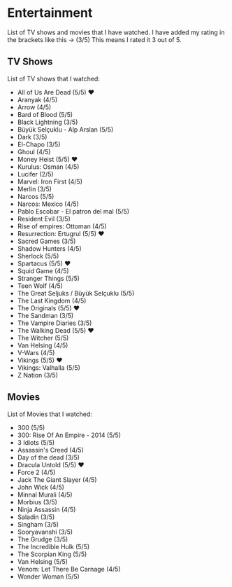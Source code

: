 # Entertainment

List of TV shows and movies that I have watched. I have added my rating in the brackets like this -> (3/5) This means I rated it 3 out of 5.

## TV Shows

List of TV shows that I watched:

- All of Us Are Dead (5/5) ♥
- Aranyak (4/5)
- Arrow (4/5)
- Bard of Blood (5/5)
- Black Lightning (3/5)
- Büyük Selçuklu - Alp Arslan (5/5)
- Dark (3/5)
- El-Chapo (3/5)
- Ghoul (4/5)
- Money Heist (5/5) ♥
- Kurulus: Osman (4/5)
- Lucifer (2/5)
- Marvel: Iron First (4/5)
- Merlin (3/5)
- Narcos (5/5)
- Narcos: Mexico (4/5)
- Pablo Escobar - El patron del mal (5/5)
- Resident Evil (3/5)
- Rise of empires: Ottoman (4/5)
- Resurrection: Ertugrul (5/5) ♥
- Sacred Games (3/5)
- Shadow Hunters (4/5)
- Sherlock (5/5)
- Spartacus (5/5) ♥
- Squid Game (4/5)
- Stranger Things (5/5)
- Teen Wolf (4/5)
- The Great Seljuks / Büyük Selçuklu (5/5)
- The Last Kingdom (4/5)
- The Originals (5/5) ♥
- The Sandman (3/5)
- The Vampire Diaries (3/5)
- The Walking Dead (5/5) ♥
- The Witcher (5/5)
- Van Helsing (4/5)
- V-Wars (4/5)
- Vikings (5/5) ♥
- Vikings: Valhalla (5/5)
- Z Nation (3/5)


## Movies

List of Movies that I watched:

- 300 (5/5)
- 300: Rise Of An Empire - 2014 (5/5)
- 3 Idiots (5/5)
- Assassin's Creed (4/5)
- Day of the dead (3/5)
- Dracula Untold (5/5) ♥
- Force 2 (4/5)
- Jack The Giant Slayer (4/5)
- John Wick (4/5)
- Minnal Murali (4/5)
- Morbius (3/5)
- Ninja Assassin (4/5)
- Saladin (3/5)
- Singham (3/5)
- Sooryavanshi (3/5)
- The Grudge (3/5)
- The Incredible Hulk (5/5)
- The Scorpian King (5/5)
- Van Helsing (5/5)
- Venom: Let There Be Carnage (4/5)
- Wonder Woman (5/5)
